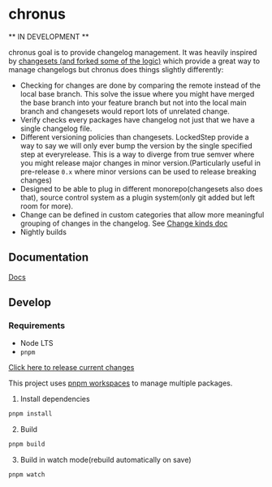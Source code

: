 # chronus

** IN DEVELOPMENT **

chronus goal is to provide changelog management. It was heavily inspired by [changesets (and forked some of the logic)](https://github.com/changesets/changesets) which provide a great way to manage changelogs but chronus does things slightly differently:

- Checking for changes are done by comparing the remote instead of the local base branch. This solve the issue where you might have merged the base branch into your feature branch but not into the local main branch and changesets would report lots of unrelated change.
- Verify checks every packages have changelog not just that we have a single changelog file.
- Different versioning policies than changesets. LockedStep provide a way to say we will only ever bump the version by the single specified step at everyrelease. This is a way to diverge from true semver where you might release major changes in minor version.(Particularly useful in pre-release `0.x` where minor versions can be used to release breaking changes)
- Designed to be able to plug in different monorepo(changesets also does that), source control system as a plugin system(only git added but left room for more).
- Change can be defined in custom categories that allow more meaningful grouping of changes in the changelog. See [Change kinds doc](./docs/change-kinds.md)
- Nightly builds

## Documentation

[Docs](./docs/readme.md)

## Develop

### Requirements

- Node LTS
- `pnpm`

[Click here to release current changes](https://github.com/timotheeguerin/chronus/pull/new/publish/auto-release)

This project uses [pnpm workspaces](https://pnpm.io/workspaces) to manage multiple packages.

1. Install dependencies

```bash
pnpm install
```

2. Build

```bash
pnpm build
```

3. Build in watch mode(rebuild automatically on save)

```bash
pnpm watch
```
